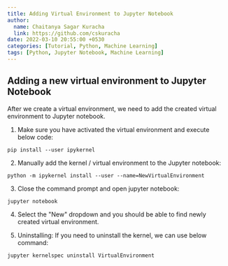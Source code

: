 ```yaml
---
title: Adding Virtual Environment to Jupyter Notebook
author:
  name: Chaitanya Sagar Kuracha
  link: https://github.com/cskuracha
date: 2022-03-10 20:55:00 +0530
categories: [Tutorial, Python, Machine Learning]
tags: [Python, Jupyter Notebook, Machine Learning]
---
```

## Adding a new virtual environment to Jupyter Notebook
After we create a virtual environment, we need to add the created virtual environment to Jupyter notebook. 
1. Make sure you have activated the virtual environment and execute below code:
```
pip install --user ipykernel
```
2. Manually add the kernel / virtual environment to the Jupyter notebook:
```
python -m ipykernel install --user --name=NewVirtualEnvironment
```
3. Close the command prompt and open jupyter notebook:
```
jupyter notebook 
```
4. Select the "New" dropdown and you should be able to find newly created virtual environment.

5. Uninstalling: If you need to uninstall the kernel, we can use below command:
```
jupyter kernelspec uninstall VirtualEnvironment
```
